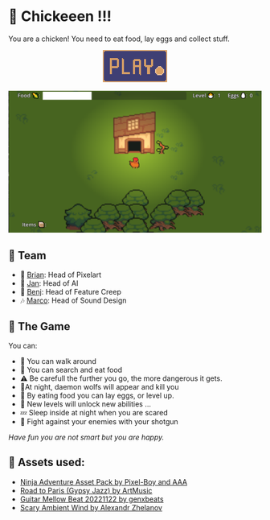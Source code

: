 # 🐣 Chickeeen !!!

You are a chicken! You need to eat food, lay eggs and collect stuff.

<p align="center">
  <a href="https://eddex.itch.io/chickeeen" target="_blank">
	<img src="img/play@2x.png" />
  </a>
</p>

![screen](img/screenshot_1.png)

## 🐔 Team

- 🎨 [Brian](https://github.com/lextum): Head of Pixelart
- 👾 [Jan](https://github.com/dev-jan): Head of AI
- 🤯 [Benj](https://github.com/randombenj): Head of Feature Creep
- 🎶 [Marco](https://github.com/eddex): Head of Sound Design


## 🐤 The Game

You can:

 - 🐤 You can walk around 
 - 🌽 You can search and eat food 
 - ⚠️ Be carefull the further you go, the more dangerous it gets.
 - 🐺At night, daemon wolfs will appear and kill you
 - 🥚 By eating food you can lay eggs, or level up.
 - 🐣 New levels will unlock new abilities ...
 - 💤 Sleep inside at night when you are scared
 - 🔫 Fight against your enemies with your shotgun

*Have fun you are not smart but you are happy.*


## 🍗 Assets used:

 - [Ninja Adventure Asset Pack by Pixel-Boy and AAA](https://pixel-boy.itch.io/ninja-adventure-asset-pack)
 - [Road to Paris (Gypsy Jazz) by ArtMusic](https://pixabay.com/de/music/volk-road-to-paris-gypsy-jazz-144631/)
 - [Guitar Mellow Beat 20221122 by genxbeats](https://pixabay.com/de/music/schlagt-guitar-mellow-beat-20221122-128596/)
 - [Scary Ambient Wind by Alexandr Zhelanov](https://opengameart.org/content/scary-ambient-wind)

